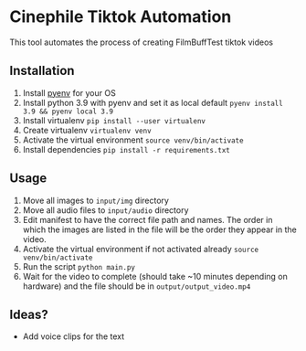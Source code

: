 # Cinephile Tiktok Automation
This tool automates the process of creating FilmBuffTest tiktok videos
## Installation
1. Install [pyenv](https://github.com/pyenv/pyenv?tab=readme-ov-file#installation) for your OS
2. Install python 3.9 with pyenv and set it as local default
`pyenv install 3.9 && pyenv local 3.9`
3. Install virtualenv
`pip install --user virtualenv`
4. Create virtualenv
`virtualenv venv`
5. Activate the virtual environment
`source venv/bin/activate`
6. Install dependencies
`pip install -r requirements.txt`
## Usage
1. Move all images to `input/img` directory
2. Move all audio files to `input/audio` directory
3. Edit manifest to have the correct file path and names. The order in which the images
are listed in the file will be the order they appear in the video.
4. Activate the virtual environment if not activated already
`source venv/bin/activate`
5. Run the script `python main.py`
6. Wait for the video to complete (should take ~10 minutes depending on hardware) and the file should be in `output/output_video.mp4`
 
## Ideas?
- Add voice clips for the text